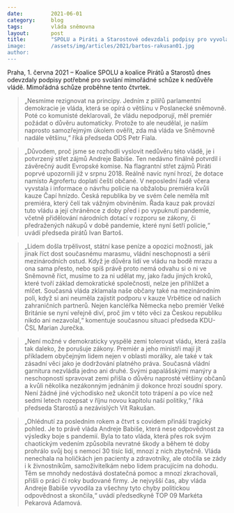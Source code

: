 ```yaml
---
date:         2021-06-01
category:     blog
tags:         vláda sněmovna
layout:       post
title:        "SPOLU a Piráti a Starostové odevzdali podpisy pro vyvolání hlasování o nedůvěře vládě
image:        /assets/img/articles/2021/bartos-rakusan01.jpg
author:       
---
```

 

Praha, 1. června 2021 – Koalice SPOLU a koalice Pirátů a Starostů dnes odevzdaly podpisy potřebné pro svolání mimořádné schůze k nedůvěře vládě. Mimořádná schůze proběhne tento čtvrtek.  

> „Nesmíme rezignovat na principy. Jedním z pilířů parlamentní demokracie je vláda, která se opírá o většinu v Poslanecké sněmovně. Poté co komunisté deklarovali, že vládu nepodporují, měl premiér požádat o důvěru automaticky. Protože to ale neudělal, je naším naprosto samozřejmým úkolem ověřit, zda má vláda ve Sněmovně nadále většinu,“ říká předseda ODS Petr Fiala. 

> „Důvodem, proč jsme se rozhodli vyslovit nedůvěru této vládě, je i potvrzený střet zájmů Andreje Babiše. Ten nedávno finálně potvrdil i závěrečný audit Evropské komise. Na flagrantní střet zájmů Piráti poprvé upozornili již v srpnu 2018. Reálně navíc nyní hrozí, že dotace namísto Agrofertu doplatí čeští občané. V neposlední řadě včera vyvstala i informace o návrhu policie na obžalobu premiéra kvůli kauze Čapí hnízdo. Česká republika by ve svém čele neměla mít premiéra, který čelí tak vážným obviněním. Řada kauz pak provází tuto vládu a její chráněnce z doby před i po vypuknutí pandemie, včetně přidělování národních dotací v rozporu se zákony, či předražených nákupů v době pandemie, které nyní šetří policie,“ uvádí předseda pirátů Ivan Bartoš.

> „Lidem došla trpělivost, státní kase peníze a opozici možnosti, jak jinak říct dost současnému marasmu, vládní neschopnosti a sérii mezinárodních ostud. Když je důvěra lidí ve vládu na bodě mrazu a ona sama přesto, nebo spíš právě proto nemá odvahu si o ni ve Sněmovně říct, musíme to za ni udělat my, jako řadu jiných kroků, které tvoří základ demokratické společnosti, nelze jen přihlížet a mlčet. Současná vláda zklamala naše občany také na mezinárodním poli, když si ani neuměla zajistit podporu v kauze Vrbětice od našich zahraničních partnerů. Nejen kancléřka Německa nebo premiér Velké Británie se nyní veřejně diví, proč jim v této věci za Českou republiku nikdo ani nezavolal,“ komentuje současnou situaci předseda KDU-ČSL Marian Jurečka.

> „Není možné v demokraticky vyspělé zemi tolerovat vládu, která zašla tak daleko, že porušuje zákony. Premiér a jeho ministři mají jít příkladem obyčejným lidem nejen v oblasti morálky, ale také v tak zásadní věci jako je dodržování platného práva. Současná vládní garnitura nezvládla jedno ani druhé. Svými papalášskými manýry a neschopností spravovat zemi přišla o důvěru naprosté většiny občanů a kvůli několika nezákonným jednáním ji dokonce hrozí soudní spory. Není žádné jiné východisko než ukončit toto trápení a po více než sedmi letech rozepsat v říjnu novou kapitolu naší politiky,“ říká předseda Starostů a nezávislých Vít Rakušan.

> „Ohlédnutí za posledním rokem a čtvrt s covidem přináší tragický pohled. Je to právě vláda Andreje Babiše, která nese odpovědnost za výsledky boje s pandemií. Byla to tato vláda, která přes rok svým chaotickým vedením způsobila nevratné škody a během té doby prohrálo svůj boj s nemocí 30 tisíc lidí, mnozí z nich zbytečně. Vláda nenechala na holičkách jen pacienty a zdravotníky, ale otočila se zády i k živnostníkům, samoživitelkám nebo lidem pracujícím na dohodu. Těm se mnohdy nedostává dostatečná pomoc a mnozí zkrachovali, přišli o práci či roky budované firmy. Je nejvyšší čas, aby vláda Andreje Babiše vyvodila za všechny tyto chyby politickou odpovědnost a skončila,“ uvádí předsedkyně TOP 09 Markéta Pekarová Adamová.
